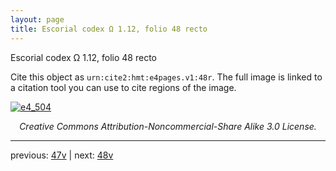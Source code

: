 ```yaml
---
layout: page
title: Escorial codex Ω 1.12, folio 48 recto
---
```


Escorial codex Ω 1.12, folio 48 recto

Cite this object as `urn:cite2:hmt:e4pages.v1:48r`.  The full image is linked to a citation tool you can use to cite regions of the image.

[![e4_504](http://www.homermultitext.org/iipsrv?IIIF=/project/homer/pyramidal/deepzoom/hmt/e4img/2017a/e4_504.tif/full/800,/0/default.jpg)](http://www.homermultitext.org/ict2/?urn=urn:cite2:hmt:e4img.2017a:e4_504) 

<p style="text-align: center; font-style: italic;">Creative Commons Attribution-Noncommercial-Share Alike 3.0 License.</p>

---

previous: [47v](../47v/) | next: [48v](../48v/)